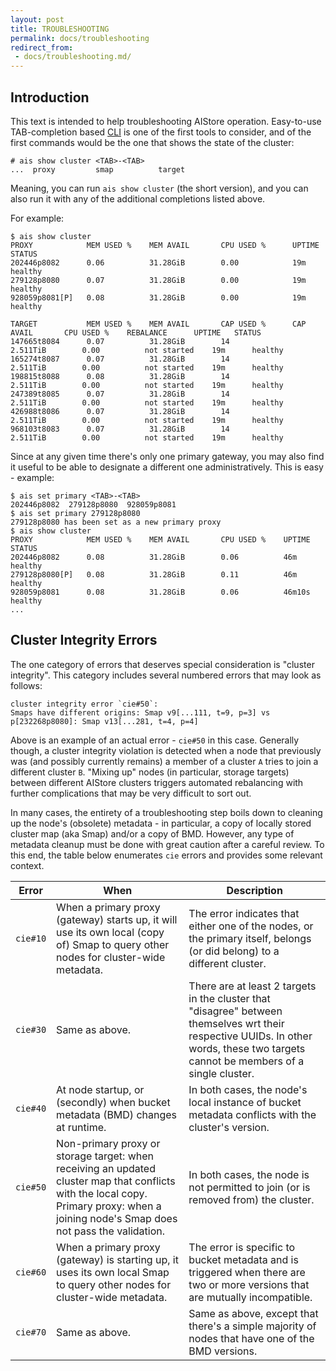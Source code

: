 ```yaml
---
layout: post
title: TROUBLESHOOTING
permalink: docs/troubleshooting
redirect_from:
 - docs/troubleshooting.md/
---
```


## Introduction

This text is intended to help troubleshooting AIStore operation. Easy-to-use TAB-completion based [CLI](../cmd/cli/README.md) is one of the first tools to consider, and of the first commands would be the one that shows the state of the cluster:

```console
# ais show cluster <TAB>-<TAB>
...  proxy         smap          target
```

Meaning, you can run `ais show cluster` (the short version), and you can also run it with any of the additional completions listed above.

For example:

```console
$ ais show cluster
PROXY            MEM USED %    MEM AVAIL       CPU USED %      UPTIME	STATUS
202446p8082      0.06          31.28GiB        0.00            19m   	healthy
279128p8080      0.07          31.28GiB        0.00            19m   	healthy
928059p8081[P]   0.08          31.28GiB        0.00            19m   	healthy

TARGET           MEM USED %    MEM AVAIL       CAP USED %      CAP AVAIL       CPU USED %    REBALANCE      UPTIME	 STATUS
147665t8084      0.07          31.28GiB        14              2.511TiB        0.00          not started    19m  	 healthy
165274t8087      0.07          31.28GiB        14              2.511TiB        0.00          not started    19m 	 healthy
198815t8088      0.08          31.28GiB        14              2.511TiB        0.00          not started    19m 	 healthy
247389t8085      0.07          31.28GiB        14              2.511TiB        0.00          not started    19m 	 healthy
426988t8086      0.07          31.28GiB        14              2.511TiB        0.00          not started    19m 	 healthy
968103t8083      0.07          31.28GiB        14              2.511TiB        0.00          not started    19m 	 healthy
```

Since at any given time there's only one primary gateway, you may also find it useful to be able to designate a different one administratively. This is easy - example:

```console
$ ais set primary <TAB>-<TAB>
202446p8082  279128p8080  928059p8081
$ ais set primary 279128p8080
279128p8080 has been set as a new primary proxy
$ ais show cluster
PROXY            MEM USED %    MEM AVAIL       CPU USED %    UPTIME	 STATUS
202446p8082      0.08          31.28GiB        0.06          46m 	 healthy
279128p8080[P]   0.08          31.28GiB        0.11          46m 	 healthy
928059p8081      0.08          31.28GiB        0.06          46m10s	 healthy
...
```

## Cluster Integrity Errors

The one category of errors that deserves special consideration is "cluster integrity". This category includes several numbered errors that may look as follows:

```
cluster integrity error `cie#50`:
Smaps have different origins: Smap v9[...111, t=9, p=3] vs p[232268p8080]: Smap v13[...281, t=4, p=4]
```

Above is an example of an actual error - `cie#50` in this case. Generally though, a cluster integrity violation is detected when a node that previously was (and possibly currently remains) a member of a cluster `A` tries to join a different cluster `B`. "Mixing up" nodes (in particular, storage targets) between different AIStore clusters triggers automated rebalancing with further complications that may be very difficult to sort out.

In many cases, the entirety of a troubleshooting step boils down to cleaning up the node's (obsolete) metadata - in particular, a copy of locally stored cluster map (aka Smap) and/or a copy of BMD. However, any type of metadata cleanup must be done with great caution after a careful review. To this end, the table below enumerates `cie` errors and provides some relevant context.

| Error | When | Description |
|--- | --- | --- |
| `cie#10` | When a primary proxy (gateway) starts up, it will use its own local (copy of) Smap to query other nodes for cluster-wide metadata. | The error indicates that either one of the nodes, or the primary itself, belongs (or did belong) to a different cluster. |
| `cie#30` | Same as above. | There are at least 2 targets in the cluster that "disagree" between themselves wrt their respective UUIDs. In other words, these two targets cannot be members of a single cluster. |
| `cie#40` | At node startup, or (secondly) when bucket metadata (BMD) changes at runtime. | In both cases, the node's local instance of bucket metadata conflicts with the cluster's version. |
| `cie#50` | Non-primary proxy or storage target: when receiving an updated cluster map that conflicts with the local copy. Primary proxy: when a joining node's Smap does not pass the validation. | In both cases, the node is not permitted to join (or is removed from) the cluster. |
| `cie#60` | When a primary proxy (gateway) is starting up, it uses its own local Smap to query other nodes for cluster-wide metadata. | The error is specific to bucket metadata and is triggered when there are two or more versions that are mutually incompatible. |
| `cie#70` | Same as above. | Same as above, except that there's a simple majority of nodes that have one of the BMD versions. |
